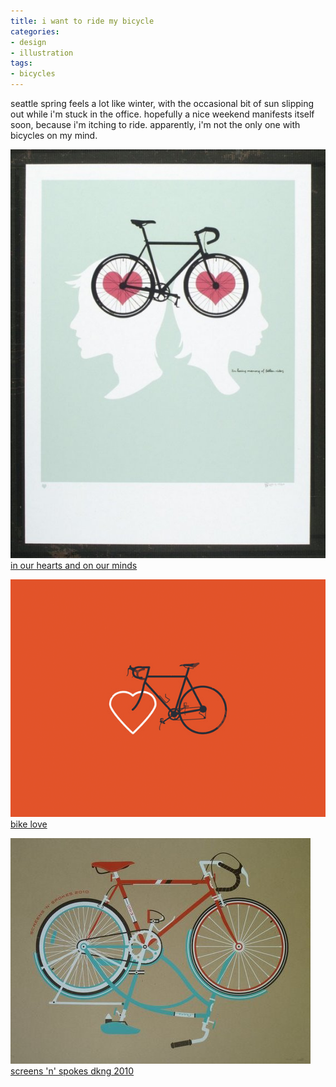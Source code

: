 ```yaml
---
title: i want to ride my bicycle
categories:
- design
- illustration
tags:
- bicycles
---
```


seattle spring feels a lot like winter, with the occasional bit of sun slipping out while i'm stuck in the office. hopefully a nice weekend manifests itself soon, because i'm itching to ride. apparently, i'm not the only one with bicycles on my mind.

![](04/20110404-memory.png)
[in our hearts and on our minds](http://www.etsy.com/listing/38319094/in-our-hearts-and-on-our-minds)

![](04/20110404-heartWheel.png)
[bike love](http://www.flickr.com/photos/moritzresl/5404823787/)

![](04/20110404-bikeLove.png)
[screens 'n' spokes dkng 2010](http://www.etsy.com/listing/56231112/screens-n-spokes-dkng-2010)
